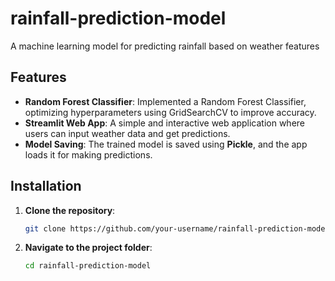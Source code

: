 # rainfall-prediction-model
A machine learning model for predicting rainfall based on weather features

## Features
- **Random Forest Classifier**:  Implemented a Random Forest Classifier, optimizing hyperparameters using GridSearchCV to improve accuracy.
- **Streamlit Web App**: A simple and interactive web application where users can input weather data and get predictions.
- **Model Saving**: The trained model is saved using **Pickle**, and the app loads it for making predictions.
  
## Installation
1. **Clone the repository**:
   ```bash
   git clone https://github.com/your-username/rainfall-prediction-model.git
   ```
2. **Navigate to the project folder**:
   ```bash
   cd rainfall-prediction-model
   ```
   
